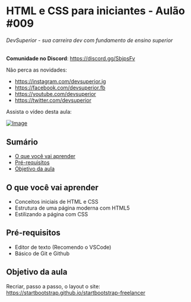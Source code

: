 # HTML e CSS para iniciantes - Aulão #009
###### DevSuperior - sua carreira dev com fundamento de ensino superior

**Comunidade no Discord**:
https://discord.gg/SbjpsFv

Não perca as novidades:
- https://instagram.com/devsuperior.ig
- https://facebook.com/devsuperior.fb
- https://youtube.com/devsuperior
- https://twitter.com/devsuperior

Assista o vídeo desta aula:

[![Image](https://raw.githubusercontent.com/devsuperior/aulao009/master/thumbnail.jpg "Vídeo no Youtube")](https://www.youtube.com/watch?v=tKKWBcYW19I)

## Sumário
- [O que você vai aprender](#O-que-você-vai-aprender)
- [Pré-requisitos](#pré-requisitos)
- [Objetivo da aula](#Objetivo-da-aula) 

## O que você vai aprender
- Conceitos iniciais de HTML e CSS
- Estrutura de uma página moderna com HTML5
- Estilizando a página com CSS

## Pré-requisitos

- Editor de texto (Recomendo o VSCode)
- Básico de Git e Github

## Objetivo da aula

Recriar, passo a passo, o layout o site: https://startbootstrap.github.io/startbootstrap-freelancer

